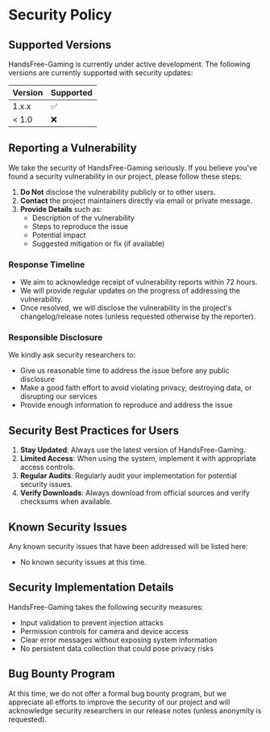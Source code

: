# Security Policy

## Supported Versions

HandsFree-Gaming is currently under active development. The following versions are currently supported with security updates:

| Version | Supported          |
| ------- | ------------------ |
| 1.x.x   | :white_check_mark: |
| < 1.0   | :x:                |

## Reporting a Vulnerability

We take the security of HandsFree-Gaming seriously. If you believe you've found a security vulnerability in our project, please follow these steps:

1. **Do Not** disclose the vulnerability publicly or to other users.
2. **Contact** the project maintainers directly via email or private message.
3. **Provide Details** such as:
   - Description of the vulnerability
   - Steps to reproduce the issue
   - Potential impact
   - Suggested mitigation or fix (if available)

### Response Timeline

- We aim to acknowledge receipt of vulnerability reports within 72 hours.
- We will provide regular updates on the progress of addressing the vulnerability.
- Once resolved, we will disclose the vulnerability in the project's changelog/release notes (unless requested otherwise by the reporter).

### Responsible Disclosure

We kindly ask security researchers to:

- Give us reasonable time to address the issue before any public disclosure
- Make a good faith effort to avoid violating privacy, destroying data, or disrupting our services
- Provide enough information to reproduce and address the issue

## Security Best Practices for Users

1. **Stay Updated**: Always use the latest version of HandsFree-Gaming.
2. **Limited Access**: When using the system, implement it with appropriate access controls.
3. **Regular Audits**: Regularly audit your implementation for potential security issues.
4. **Verify Downloads**: Always download from official sources and verify checksums when available.

## Known Security Issues

Any known security issues that have been addressed will be listed here:

- No known security issues at this time.

## Security Implementation Details

HandsFree-Gaming takes the following security measures:

- Input validation to prevent injection attacks
- Permission controls for camera and device access
- Clear error messages without exposing system information
- No persistent data collection that could pose privacy risks

## Bug Bounty Program

At this time, we do not offer a formal bug bounty program, but we appreciate all efforts to improve the security of our project and will acknowledge security researchers in our release notes (unless anonymity is requested).
